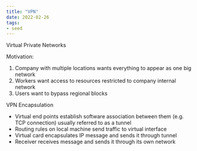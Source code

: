 ```yaml
---
title: "VPN"
date: 2022-02-26
tags:
- seed
---
```


Virtual Private Networks

Motivation:
1. Company with multiple locations wants everything to appear as one big network
2. Workers want access to resources restricted to company internal network
3. Users want to bypass regional blocks

VPN Encapsulation
- Virtual end points establish software association between them (e.g. TCP connection) usually referred to as a tunnel
- Routing rules on local machine send traffic to virtual interface
- Virtual card encapsulates IP message and sends it through tunnel
- Receiver receives message and sends it through its own network